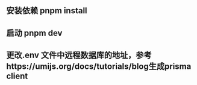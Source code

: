 ## 安装依赖 pnpm install

## 启动 pnpm dev

## 更改.env 文件中远程数据库的地址，参考https://umijs.org/docs/tutorials/blog生成prisma client

